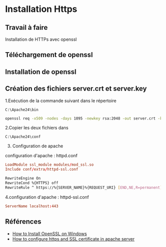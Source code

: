 # Installation Https 

## Travail à faire 
Installation de HTTPs avec openssl

## Téléchargement de openssl

## Installation de openssl

## Création des fichiers server.crt et server.key

1.Exécution de la commande suivant dans le répertoire

```
C:\Apache24\bin
```

```bash
openssl req -x509 -nodes -days 1095 -newkey rsa:2048 -out server.crt -keyout server.key
```

2.Copier les deux fichiers dans 

```
C:\Apache24\conf
```

3. Configuration de apache

configuration d'apache : httpd.conf

```conf
LoadModule ssl_module modules/mod_ssl.so
Include conf/extra/httpd-ssl.conf
```

```bash
RewriteEngine On
RewriteCond %{HTTPS} off
RewriteRule ^ https://%{SERVER_NAME}%{REQUEST_URI} [END,NE,R=permanent]
```


4.configuration d'apache : httpd-ssl.conf


```conf
ServerName localhost:443
```


## Références 
- [How to Install OpenSSL on Windows](https://www.youtube.com/watch?v=cBa87N_BZ4s&ab_channel=BoostMyTool)
- [How to configure https and SSL certificate in apache server](https://www.youtube.com/watch?v=7KHEmFJv4VE&ab_channel=tutortechie)